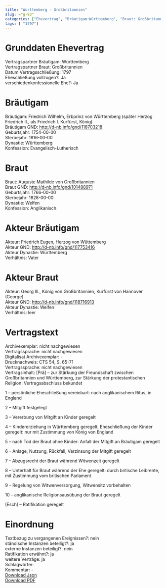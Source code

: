 ```yaml
---
title: "Württemberg - Großbritannien"
slug: ="g-93"
categories: ["Ehevertrag", "Bräutigam:Württemberg", "Braut: Großbritannien", "Eheschließung vollzogen?:Ja", "verschiedenkonfessionelle Ehe?:Ja", "Dynastie Bräutigam:Württemberg", "Akteur Bräutigam:Friedrich Eugen, Herzog von Wüttemberg", "Akteur Braut:Georg III., König von Großbritannien, Kurfürst von Hannover (George)", "Textbezug?:nein", "Ständisch?:ja", "Ratifikation?:ja", "Sonstiges?:ja", "Bräutigam:Württemberg", "Braut: Großbritannien"]
tags: [ "1797"]
---
```

<!--more-->

# Grunddaten Ehevertrag

Vertragspartner Bräutigam: Württemberg<br>
Vertragspartner Braut: Großbritannien<br>
Datum Vertragsschließung: 1797<br>
Eheschließung vollzogen?: Ja<br>
verschiedenkonfessionelle Ehe?: Ja<br>
# Bräutigam

Bräutigam: Friedrich Wilhelm, Erbprinz von Württemberg (später Herzog Friedrich II., als Friedrich I. Kurfürst, König)<br>
Bräutigam GND: http://d-nb.info/gnd/118703218<br>
Geburtsjahr: 1754-00-00<br>
Sterbejahr: 1816-00-00<br>
Dynastie: Württemberg<br>
Konfession: Evangelisch-Lutherisch<br>
# Braut

Braut: Auguste Mathilde von Großbritannien<br>
Braut GND: http://d-nb.info/gnd/101488971<br>
Geburtsjahr: 1766-00-00<br>
Sterbejahr: 1828-00-00<br>
Dynastie: Welfen<br>
Konfession: Anglikanisch<br>
# Akteur Bräutigam

Akteur: Friedrich Eugen, Herzog von Wüttemberg<br>
Akteur GND: http://d-nb.info/gnd/117753416<br>
Akteur Dynastie: Württemberg<br>
Verhältnis: Vater<br>
# Akteur Braut

Akteur: Georg III., König von Großbritannien, Kurfürst von Hannover (George)<br>
Akteur GND: http://d-nb.info/gnd/118716913<br>
Akteur Dynastie: Welfen<br>
Verhältnis: leer<br>
# Vertragstext

Archivexemplar: nicht nachgewiesen<br>
Vertragssprache: nicht nachgewiesen<br>
Digitalisat Archivexemplar: -<br>
Drucknachweis: CTS 54, S. 65-71<br>
Vertragssprache: nicht nachgewiesen<br>
Vertragsinhalt: [Prä] – zur Stärkung der Freundschaft zwischen Großbritannien und Württemberg, zur Stärkung der protestantischen Religion: Vertragsabschluss bekundet

1 – persönliche Eheschließung vereinbart: nach anglikanischem Ritus, in England

2 – Mitgift festgelegt

3 – Vererbung von Mitgift an Kinder geregelt

4 – Kindererziehung in Württemberg geregelt, Eheschließung der Kinder geregelt: nur mit Zustimmung von König von England

5 – nach Tod der Braut ohne Kinder: Anfall der Mitgift an Bräutigam geregelt

6 – Anlage, Nutzung, Rückfall, Verzinsung der Mitgift geregelt

7 – Abzugsrecht der Braut während Witwenzeit geregelt

8 – Unterhalt für Braut während der Ehe geregelt: durch britische Leibrente, mit Zustimmung vom britischen Parlament

9 – Regelung von Witwenversorgung, Witwensitz vorbehalten

10 – anglikanische Religionsausübung der Braut geregelt

[Esch] – Ratifikation geregelt
<br>
# Einordnung

Textbezug zu vergangenen Ereignissen?: nein<br>
ständische Instanzen beteiligt?: ja<br>
externe Instanzen beteiligt?: nein<br>
Ratifikation erwähnt?: ja<br>
weitere Verträge: ja<br>
Schlagwörter: <br>
Kommentar: -<br>
[Download Json](/vertraege/vertrag-93.json)<br>
[Download PDF](/vertraege/v89.pdf)